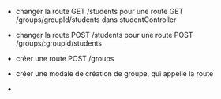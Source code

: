 <!-- -   ajouter une entité Group : ManyToOne vers User, name, createdAt -->

<!-- -   ajouter une ManyToOne nullable de Student vers Group -->

<!-- -   pour chaque User, créer un groupe par défaut. Faire pointer tous les students de ce user vers ce groupe -->
<!-- -   migration -->

<!-- -   rendre ManyToOne pas nullable -->

<!-- -   créer route GET groups qui renvoie les groups -->

<!-- -   créer une route côté front vers composant Groups -->

<!-- -   au clic sur "Mes groupes", naviguer vers la route Groups -->

<!-- -   dans Groups, appeler GET groups et afficher dans un tableau les groups avec leur name -->

<!-- -   ajouter une colonne Actions avec une icône de List -->

<!-- -   changer le path de STUDENTS pour ajouter le groupId -->
<!-- -   au clic sur l'icône List, naviguer vers STUDENTS pour groupId -->

-   changer la route GET /students pour une route GET /groups/groupId/students dans studentController
-   changer la route POST /students pour une route POST /groups/:groupId/students

-   créer une route POST /groups
-   créer une modale de création de groupe, qui appelle la route
-
